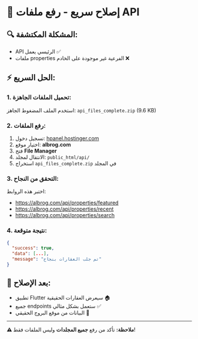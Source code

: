 # 🚀 إصلاح سريع - رفع ملفات API

## 🔍 **المشكلة المكتشفة:**
- API الرئيسي يعمل ✅
- ملفات properties الفرعية غير موجودة على الخادم ❌

## ⚡ **الحل السريع:**

### 1. **تحميل الملفات الجاهزة:**
استخدم الملف المضغوط الجاهز: `api_files_complete.zip` (9.6 KB)

### 2. **رفع الملفات:**
1. تسجيل دخول: [hpanel.hostinger.com](https://hpanel.hostinger.com)
2. اختيار موقع: **albrog.com**
3. فتح **File Manager**
4. الانتقال لمجلد: `public_html/api/`
5. استخراج `api_files_complete.zip` في المجلد

### 3. **التحقق من النجاح:**
اختبر هذه الروابط:
- https://albrog.com/api/properties/featured
- https://albrog.com/api/properties/recent  
- https://albrog.com/api/properties/search

### 4. **نتيجة متوقعة:**
```json
{
  "success": true,
  "data": [...],
  "message": "تم جلب العقارات بنجاح"
}
```

## 🎯 **بعد الإصلاح:**
- تطبيق Flutter سيعرض العقارات الحقيقية 🏠
- جميع endpoints ستعمل بشكل مثالي ✅
- البيانات من موقع البروج الحقيقي 🌟

---

**⚠️ ملاحظة:** تأكد من رفع **جميع المجلدات** وليس الملفات فقط! 